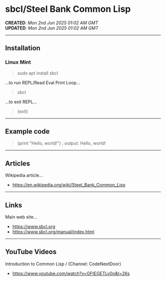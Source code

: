 # sbcl/Steel Bank Common Lisp

**CREATED**: *Mon 2nd Jun 2025 01:02 AM GMT*  
**UPDATED**: *Mon 2nd Jun 2025 01:02 AM GMT*  

-----

## Installation  

### Linux Mint  

> sudo apt install sbcl  

...to run REPL/Read Eval Print Loop...  

> sbcl  

...to exit REPL...  

> (exit)  

-----

## Example code  

> (print "Hello, world!") ; output: Hello, world!

-----

## Articles

Wikipedia article...  
- https://en.wikipedia.org/wiki/Steel_Bank_Common_Lisp  

-----

## Links

Main web site...  
- https://www.sbcl.org  
- https://www.sbcl.org/manual/index.html


-----

## YouTube Videos

Introduction to Common Lisp / (Channel: CodeNextDoor)  
- https://www.youtube.com/watch?v=GFtEGETLv0o&t=26s
  
